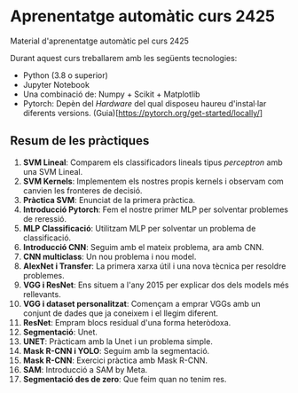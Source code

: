 # Aprenentatge automàtic curs 2425


Material d'aprenentatge automàtic pel curs 2425


Durant aquest curs treballarem amb les següents tecnologies:

- Python (3.8 o superior)
- Jupyter Notebook
- Una combinació de: Numpy + Scikit + Matplotlib
- Pytorch: Depèn del _Hardware_ del qual disposeu haureu d'instal·lar diferents versions. (Guia)[https://pytorch.org/get-started/locally/]
  
  
## Resum de les pràctiques


1. **SVM Lineal**: Comparem els classificadors lineals tipus _perceptron_ amb una SVM Lineal.
2. **SVM Kernels**: Implementem els nostres propis kernels i observam com canvien les fronteres de decisió.
3. **Pràctica SVM**: Enunciat de la primera pràctica.
4. **Introducció Pytorch**: Fem el nostre primer MLP per solventar problemes de reressió.
5. **MLP Classificació**: Utilitzam MLP per solventar un problema de classificació.
6. **Introducció CNN**: Seguim amb el mateix problema, ara amb CNN.
7. **CNN multiclass**: Un nou problema i nou model.
8. **AlexNet i Transfer**: La primera xarxa útil i una nova tècnica per resoldre problemes.
9. **VGG i ResNet**: Ens situem a l'any 2015 per explicar dos dels models més rellevants.
10. **VGG i dataset personalitzat**: Començam a emprar VGGs amb un conjunt de dades que ja coneixem i el llegim diferent.
11. **ResNet**: Empram blocs residual d'una forma heteròdoxa.
12. **Segmentació**: Unet.
13. **UNET**: Pràcticam amb la Unet i un problema simple.
14. **Mask R-CNN i YOLO**: Seguim amb la segmentació.
15. **Mask R-CNN**: Exercici pràctica amb Mask R-CNN.
16. **SAM**: Introducció a SAM by Meta.
17. **Segmentació des de zero**: Que feim quan no tenim res.